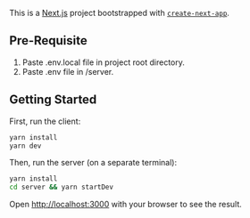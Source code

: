 This is a [Next.js](https://nextjs.org/) project bootstrapped with [`create-next-app`](https://github.com/vercel/next.js/tree/canary/packages/create-next-app).

## Pre-Requisite

1. Paste .env.local file in project root directory.
2. Paste .env file in /server.

## Getting Started

First, run the client:

```bash
yarn install
yarn dev
```

Then, run the server (on a separate terminal):

```bash
yarn install
cd server && yarn startDev
```

Open [http://localhost:3000](http://localhost:3000) with your browser to see the result.
